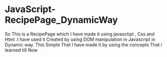 # JavaScript-RecipePage_DynamicWay
So This is a RecipePage which I have made it using javasctipt , Css and Html .I have used it Created by using DOM manipulation in Javascript in Dynamic way. This Simple That I have made it by using the concepts That i learned till Now
